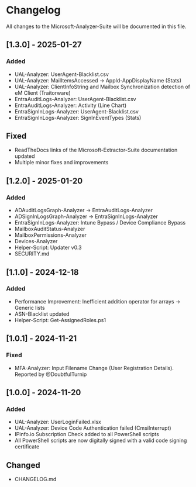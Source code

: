 # Changelog  

All changes to the Microsoft-Analyzer-Suite will be documented in this file.  

## [1.3.0] - 2025-01-27
### Added
- UAL-Analyzer: UserAgent-Blacklist.csv
- UAL-Analyzer: MailItemsAccessed &#8594; AppId-AppDisplayName (Stats)
- UAL-Analyzer: ClientInfoString and Mailbox Synchronization detection of eM Client (Traitorware)
- EntraAuditLogs-Analyzer: UserAgent-Blacklist.csv
- EntraAuditLogs-Analyzer: Activity (Line Chart)
- EntraSignInLogs-Analyzer: UserAgent-Blacklist.csv
- EntraSignInLogs-Analyzer: SignInEventTypes (Stats)

## Fixed
- ReadTheDocs links of the Microsoft-Extractor-Suite documentation updated
- Multiple minor fixes and improvements

## [1.2.0] - 2025-01-20
### Added
- ADAuditLogsGraph-Analyzer &#8594; EntraAuditLogs-Analyzer
- ADSignInLogsGraph-Analyzer &#8594; EntraSignInLogs-Analyzer
- EntraSignInLogs-Analyzer: Intune Bypass / Device Compliance Bypass
- MailboxAuditStatus-Analyzer
- MailboxPermissions-Analyzer
- Devices-Analyzer
- Helper-Script: Updater v0.3
- SECURITY.md

## [1.1.0] - 2024-12-18
### Added
- Performance Improvement: Inefficient addition operator for arrays &#8594; Generic lists
- ASN-Blacklist updated
- Helper-Script: Get-AssignedRoles.ps1

## [1.0.1] - 2024-11-21
### Fixed
- MFA-Analyzer: Input Filename Change (User Registration Details). Reported by @DoubtfulTurnip

## [1.0.0] - 2024-11-20
### Added
- UAL-Analyzer: UserLoginFailed.xlsx
- UAL-Analyzer: Device Code Authentication failed (CmsiInterrupt)
- IPinfo.io Subscription Check added to all PowerShell scripts
- All PowerShell scripts are now digitally signed with a valid code signing certificate

## Changed
- CHANGELOG.md
